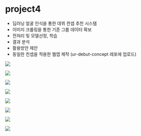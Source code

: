 # project4
- 딥러닝 얼굴 인식을 통한 데뷔 컨셉 추천 시스템
- 이미지 크롤링을 통한 기존 그룹 데이터 확보
- 전처리 및 모델선정, 학습
- 결과 분석
- 활용방안 제안
- 동일한 컨셉을 적용한 웹앱 제작 (ur-debut-concept 레포에 업로드)


![](https://images.velog.io/images/hability24/post/cc18b4f9-b24c-4c5a-a979-481749ab91c6/image.png)

![](https://images.velog.io/images/hability24/post/5e25953b-7e3b-4a15-b284-3c1f963db774/image.png)

![](https://images.velog.io/images/hability24/post/909d1536-3890-4895-960b-cd6717d0bf8b/image.png)

![](https://images.velog.io/images/hability24/post/737f7737-1c74-446c-b73b-daf80c11c2c3/image.png)

![](https://images.velog.io/images/hability24/post/3b1733cf-07b0-4547-8228-1b1739ff416b/image.png)

![](https://images.velog.io/images/hability24/post/d625d30d-c0d3-475b-b948-6820a86fe0af/image.png)

![](https://images.velog.io/images/hability24/post/90039407-965b-45fa-9988-9de759674eed/image.png)

![](https://images.velog.io/images/hability24/post/00caf5d7-ab7a-49c5-b261-e7c32b76eb2d/image.png)
